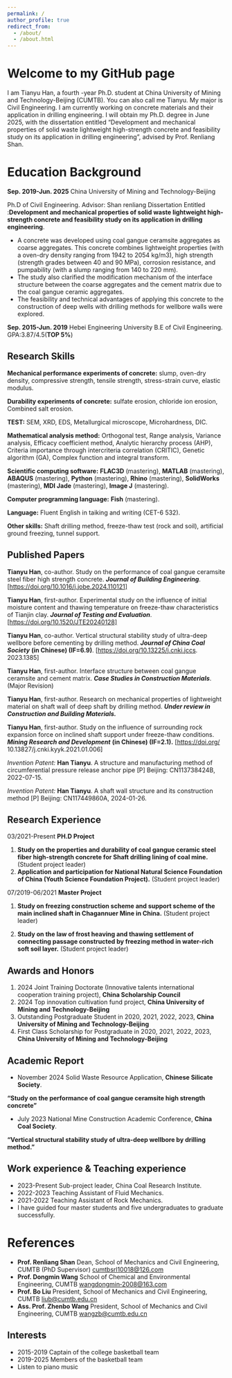 ```yaml
---
permalink: /
author_profile: true
redirect_from: 
  - /about/
  - /about.html
---
```


# Welcome to my GitHub page
I am Tianyu Han, a fourth -year Ph.D. student at China University of Mining and Technology-Beijing (CUMTB). You can also call me Tianyu. My major is Civil Engineering.  I am currently working on concrete materials and their application in drilling engineering.  I will obtain my Ph.D. degree in June 2025, with the dissertation entitled “Development and mechanical properties of solid waste lightweight high-strength concrete and feasibility study on its application in drilling engineering”, advised by Prof. Renliang Shan.

# Education Background

**Sep. 2019-Jun. 2025** 	China University of Mining and Technology-Beijing

Ph.D of  Civil Engineering. Advisor: Shan renliang
Dissertation Entitled :**Development and mechanical properties of solid waste lightweight high-strength concrete and feasibility study on its application in drilling engineering**.
 - A concrete was developed using coal gangue ceramsite aggregates as coarse aggregates. This concrete combines lightweight properties (with a oven-dry density ranging from 1942 to 2054 kg/m3), high strength (strength grades between 40 and 90 MPa), corrosion resistance, and pumpability (with a slump ranging from 140 to 220 mm).
 - The study also clarified the modification mechanism of the interface structure between the coarse aggregates and the cement matrix due to the coal gangue ceramic aggregates.
 - The feasibility and technical advantages of applying this concrete to the construction of deep wells with drilling methods for wellbore walls were explored.
 
**Sep. 2015-Jun. 2019** Hebei Engineering University
 B.E  of  Civil Engineering. GPA:3.87/4.5(**TOP 5%**)

## Research Skills
**Mechanical performance experiments of concrete:** slump, oven-dry density, compressive strength, tensile strength, stress-strain curve, elastic modulus.

**Durability experiments of concrete:** sulfate erosion, chloride ion erosion, Combined salt erosion.

**TEST:** SEM, XRD, EDS, Metallurgical microscope, Microhardness, DIC.

**Mathematical analysis method:** Orthogonal test, Range analysis, Variance analysis, Efficacy coefficient method, Analytic hierarchy process (AHP), Criteria importance through intercriteria correlation (CRITIC), Genetic algorithm (GA), Complex function and integral transform.

**Scientific computing software:** **FLAC3D** (mastering), **MATLAB** (mastering), **ABAQUS** (mastering), **Python** (mastering), **Rhino** (mastering), **SolidWorks** (mastering), **MDI Jade** (mastering), **Image J** (mastering).

**Computer programming language:** **Fish** (mastering).

**Language:** Fluent English in taiking and writing (CET-6 532).

**Other skills:** Shaft drilling method, freeze-thaw test (rock and soil), artificial ground freezing, tunnel support.

## Published Papers

**Tianyu Han**, co-author. Study on the performance of coal gangue ceramsite steel fiber high strength concrete. **_Journal of Building Engineering_**. [https://doi.org/10.1016/j.jobe.2024.110121]

**Tianyu Han**, first-author. Experimental study on the influence of initial moisture content and thawing temperature on freeze-thaw characteristics of Tianjin clay. **_Journal of Testing and Evaluation_**. [https://doi.org/10.1520/JTE20240128]

**Tianyu Han**, co-author. Vertical structural stability study of ultra-deep wellbore before cementing by drilling method. **_Journal of China Coal Society_** **(in Chinese) (IF=6.9)**. [https://doi.org/10.13225/j.cnki.jccs. 2023.1385]

**Tianyu Han**, first-author. Interface structure between coal gangue ceramsite and cement matrix. **_Case Studies in Construction Materials_**. (Major Revision)

**Tianyu Han**, first-author. Research on mechanical properties of lightweight material on shaft wall of deep shaft by drilling method. _**Under review in Construction and Building Materials.**_

**Tianyu Han**, first-author. Study on the influence of surrounding rock expansion force on inclined shaft support under freeze-thaw conditions. **_Mining Research and Development_** **(in Chinese) (IF=2.1).** [https://doi.org/ 10.13827/j.cnki.kyyk.2021.01.006]

*Invention Patent:* **Han Tianyu**. A structure and manufacturing method of circumferential pressure release anchor pipe [P] Beijing: CN113738424B, 2022-07-15.

*Invention Patent:* **Han Tianyu**. A shaft wall structure and its construction method [P] Beijing: CN117449860A, 2024-01-26.

## Research Experience

03/2021-Present **PH.D Project**

 1. **Study on the properties and durability of coal gangue ceramic steel fiber high-strength concrete for Shaft drilling lining of coal mine.** (Student project leader)
2. **Application and participation for National Natural Science Foundation of China (Youth Science Foundation Project).** (Student project leader)

07/2019-06/2021 **Master Project**

1. **Study on freezing construction scheme and support scheme of the main inclined shaft in Chagannuer Mine in China.** (Student project leader)

2. **Study on the law of frost heaving and thawing settlement of connecting passage constructed by freezing method in water-rich soft soil layer.** (Student project leader)

## **Awards and Honors**

 1. 2024 Joint Training Doctorate (Innovative talents international cooperation training project), **China Scholarship Council**
 2. 2024 Top innovation cultivation fund project, **China University of Mining and Technology-Beijing**
 3. Outstanding Postgraduate Student in 2020, 2021, 2022, 2023, **China University of Mining and Technology-Beijing**
 4. First Class Scholarship for Postgraduate in 2020, 2021, 2022, 2023, **China University of Mining and Technology-Beijing**

## **Academic Report**

 - November 2024 Solid Waste Resource Application, **Chinese Silicate Society**.

  **“Study on the performance of coal gangue ceramsite high strength concrete”**

 - July 2023 National Mine Construction Academic Conference, **China Coal Society**.

**“Vertical structural stability study of ultra-deep wellbore by drilling method.”**

##  **Work experience & Teaching experience**

 - 2023-Present Sub-project leader, China Coal Research Institute.
 - 2022-2023 Teaching Assistant of Fluid Mechanics.
 - 2021-2022 Teaching Assistant of Rock Mechanics.
 - I have guided four master students and five undergraduates to
   graduate successfully.
# **References**
 - **Prof. Renliang Shan** Dean, School of Mechanics and Civil Engineering, CUMTB
     (PhD Supervisor)
   [cumtbsrl10018@126.com](mailto:cumtbsrl10018@126.com)
 - **Prof. Dongmin Wang** School of Chemical and Environmental Engineering, CUMTB
      [wangdongmin‑2008@163.com](wangdongmin‑2008@163.com)
 - **Prof. Bo Liu** President, School of Mechanics and Civil Engineering, CUMTB
    [liub@cumtb.edu.cn](mailto:liub@cumtb.edu.cn)
 - **Ass. Prof. Zhenbo Wang** President, School of Mechanics and Civil Engineering, CUMTB
   wangzb@cumtb.edu.cn

## **Interests**
- 2015-2019 Captain of the college basketball team
- 2019-2025 Members of the basketball team
- Listen to piano music
